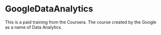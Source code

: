 # GoogleDataAnalytics
This is a paid training from the Coursera. The course created by the Google as a name of Data Analytics.
